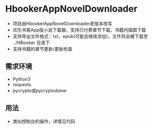 # HbookerAppNovelDownloader
 - 项目由HbookerAppNovelDownloader老版本改写
 - 欢乐书客App版小说下载器，支持已付费章节下载，书籍内插图下载
 - 支持导出文件格式：txt，epub(可能会继续添加)，文件将会被下载至 ../HBooker 目录下
 - 支持书籍的章节更新/更新检查
## 需求环境
 * Python3
 * requests
 * pycrypto或pycryptodome
## 用法
 - 类似控制台的操作，详情见代码
